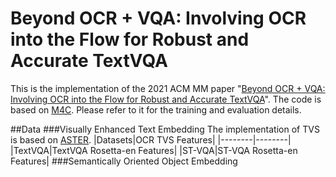 # Beyond OCR + VQA: Involving OCR into the Flow for Robust and Accurate TextVQA

This is the implementation of the 2021 ACM MM paper "[Beyond OCR + VQA: Involving OCR into the Flow for Robust and Accurate TextVQA](https://dl.acm.org/doi/10.1145/3474085.3475606)". The code is based on [M4C](https://github.com/facebookresearch/mmf). Please refer to it for the training and evaluation details.

##Data
###Visually Enhanced Text Embedding
The implementation of TVS is based on [ASTER](https://github.com/ayumiymk/aster.pytorch).
|Datasets|OCR TVS Features|
|--------|--------|
|TextVQA|TextVQA Rosetta-en Features|
|ST-VQA|ST-VQA Rosetta-en Features|
###Semantically Oriented Object Embedding
